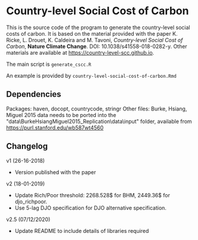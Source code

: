 # Country-level Social Cost of Carbon

This is the source code of the program to generate 
the country-level social costs of 
carbon. 
It is based on the material provided with the paper 
K. Ricke, L. Drouet, K. Caldeira and M. Tavoni, 
*Country-level Social Cost of Carbon*,
**Nature Climate Change**.
DOI: 10.1038/s41558-018-0282-y.
Other materials are available at https://country-level-scc.github.io.

The main script is `generate_cscc.R`

An example is provided by `country-level-social-cost-of-carbon.Rmd`

## Dependencies
Packages: haven, docopt, countrycode, stringr
Other files: Burke, Hsiang, Miguel 2015 data needs to be ported into the 
"data\BurkeHsiangMiguel2015_Replication\data\input" folder, available 
from https://purl.stanford.edu/wb587wt4560


## Changelog

v1 (26-16-2018)
* Version published with the paper

v2 (18-01-2019)
* Update Rich/Poor threshold: 2268.528$ for BHM, 2449.36$ for djo_richpoor.
* Use 5-lag DJO specification for DJO alternative specification.

v2.5 (07/12/2020)
* Update README to include details of libraries required
